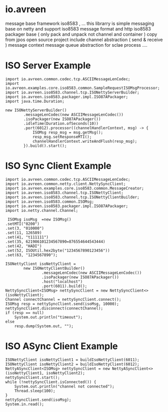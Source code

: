 # io.avreen
message base framework iso8583 , ...
this librarry is simple messaging base on netty and support iso8583 message format and http
iso8583 packager base ( only pack and unpack not channel and container ) copy from jpos open source project
include
  channel abstraction ( send & receive )
  message context
  message queue abstraction for sclae process
  ....

# ISO Server Example
    import io.avreen.common.codec.tcp.ASCIIMessageLenCodec;
    import io.avreen.examples.core.iso8583.common.SampleRequestISOMsgProcessor;
    import io.avreen.iso8583.channel.tcp.ISONettyServerBuilder;
    import io.avreen.iso8583.packager.impl.ISO87APackager;
    import java.time.Duration;
    
    new ISONettyServerBuilder()
            .messageLenCodec(new ASCIIMessageLenCodec())
            .isoPackager(new ISO87APackager())
            .idleTime(Duration.ofSeconds(10))
            .port(6012).processor((channelHandlerContext, msg) -> {
                ISOMsg resp_msg = msg.getMsg();
                resp_msg.setResponseMTI();
                channelHandlerContext.writeAndFlush(resp_msg);
            }).build().start();


# ISO Sync Client Example 
    import io.avreen.common.codec.tcp.ASCIIMessageLenCodec;
    import io.avreen.common.netty.client.NettySyncClient;
    import io.avreen.examples.core.iso8583.common.MessageCreator;
    import io.avreen.iso8583.channel.tcp.ISONettyClient;
    import io.avreen.iso8583.channel.tcp.ISONettyClientBuilder;
    import io.avreen.iso8583.common.ISOMsg;
    import io.avreen.iso8583.packager.impl.ISO87APackager;
    import io.netty.channel.Channel;
    
     ISOMsg isoMsg  =new ISOMsg()
    .setMTI("0200")
    .set(3, "010000")
    .set(11, 126589)
    .set(41, "t111111")
    .set(35, 621986101234567890=876554644543444)
    .set(42, "HADI")
    .set(52, ISOUtil.hex2byte("1234567890123456"))
    .set(63, "1234567890");
    
    ISONettyClient isoNettyClient =
            new ISONettyClientBuilder()
                    .messageLenCodec(new ASCIIMessageLenCodec())
                    .isoPackager(new ISO87APackager())
                    .host("localhost")
                    .port(6011).build();
    NettySyncClient<ISOMsg> nettySyncClient = new NettySyncClient<>(isoNettyClient);
    Channel connectChannel = nettySyncClient.connect();
    ISOMsg resp = nettySyncClient.send(isoMsg, 10000);
    nettySyncClient.disconnect(connectChannel);
    if (resp == null)
        System.out.println("timeout");
    else
        resp.dump(System.out, "");

# ISO ASync Client Example

    ISONettyClient isoNettyClient1 = buildIsoNettyClient(6011);
    ISONettyClient isoNettyClient2 = buildIsoNettyClient(6012);
    NettyASyncClient<ISOMsg> nettySyncClient = new NettyASyncClient<>(isoNettyClient1, isoNettyClient2);
    nettySyncClient.start();
    while (!nettySyncClient.isConnected()) {
        System.out.println("channel not connected");
        Thread.sleep(100);
    }
    nettySyncClient.send(isoMsg);
    System.in.read();
